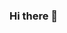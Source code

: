 ### Hi there 👋



<!--[![gosmain's GitHub stats](https://github-readme-stats.vercel.app/api?username=gosmain&hide=prs,issues,contribs&count_private=true&show_icons=true&theme=tokyonight)](https://github.com/gosmain/github-readme-stats)
